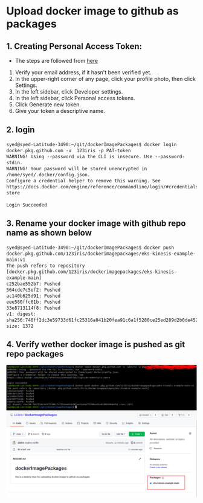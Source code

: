 # Upload docker image to github as packages

## 1. Creating Personal Access Token:

* The steps are followed from [here](https://docs.github.com/en/github/authenticating-to-github/keeping-your-account-and-data-secure/creating-a-personal-access-token)

1. Verify your email address, if it hasn't been verified yet.
2. In the upper-right corner of any page, click your profile photo, then click Settings.
3. In the left sidebar, click Developer settings.
4. In the left sidebar, click Personal access tokens.
5. Click Generate new token.
6. Give your token a descriptive name.


## 2. login

```
syed@syed-Latitude-3490:~/git/dockerImagePackages$ docker login docker.pkg.github.com -u  123iris -p PAT-token
WARNING! Using --password via the CLI is insecure. Use --password-stdin.
WARNING! Your password will be stored unencrypted in /home/syed/.docker/config.json.
Configure a credential helper to remove this warning. See
https://docs.docker.com/engine/reference/commandline/login/#credentials-store

Login Succeeded

```

## 3. Rename your docker image with github repo name as shown below

```
syed@syed-Latitude-3490:~/git/dockerImagePackages$ docker push docker.pkg.github.com/123iris/dockerimagepackages/eks-kinesis-example-main:v1
The push refers to repository [docker.pkg.github.com/123iris/dockerimagepackages/eks-kinesis-example-main]
c252bae552b7: Pushed 
564cde7c5ef2: Pushed 
ac140b625d91: Pushed 
eee580ffc61b: Pushed 
33e8713114f8: Pushed 
v1: digest: sha256:740ff2dc3e59733d61fc25316a841b20fea91c6a1f5280ce25ed289d2b0de452 size: 1372

```

## 4. Verify wether docker image is pushed as git repo packages

![dockerPushGithub.com.png](images/dockerPushGithub.com.png)
![dockerImageAsPackage.png](images/dockerImageAsPackage.png)